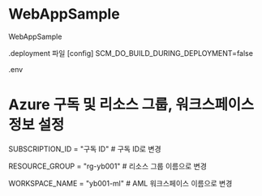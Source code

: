 # WebAppSample
WebAppSample

.deployment   파일
[config]
SCM_DO_BUILD_DURING_DEPLOYMENT=false

.env
# Azure 구독 및 리소스 그룹, 워크스페이스 정보 설정
SUBSCRIPTION_ID = "구독 ID"       # 구독 ID로 변경

RESOURCE_GROUP = "rg-yb001"         # 리소스 그룹 이름으로 변경

WORKSPACE_NAME = "yb001-ml"         # AML 워크스페이스 이름으로 변경
